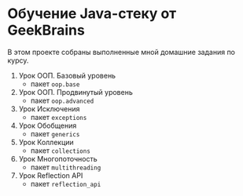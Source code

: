 # Обучение Java-стеку от GeekBrains

В этом проекте собраны выполненные мной домашние задания по курсу.
1. Урок ООП. Базовый уровень
   - пакет ```oop.base```
1. Урок ООП. Продвинутый уровень
   - пакет ```oop.advanced```
1. Урок Исключения
   - пакет ```exceptions```
1. Урок Обобщения
   - пакет ```generics```
1. Урок Коллекции
   - пакет ```collections```
1. Урок Многопоточность
   - пакет ```multithreading```
1. Урок Reflection API
   - пакет ```reflection_api```